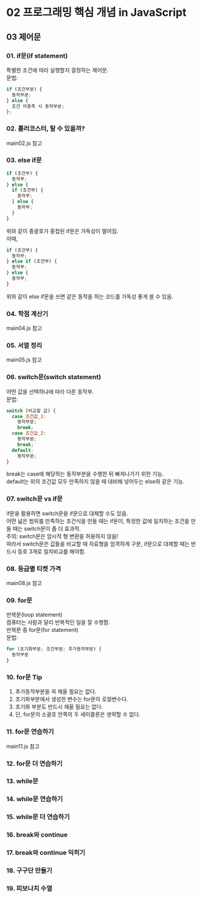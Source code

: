 # 02 프로그래밍 핵심 개념 in JavaScript

## 03 제어문

### 01. if문(if statement)
특별한 조건에 따라 실행할지 결정하는 제어문.   
문법:
```JavaScript
if (조건부분) {
  동작부분;
} else {
  조건 미충족 시 동작부분;
};
```

### 02. 롤러코스터, 탈 수 있을까?
main02.js 참고


### 03. else if문
```JavaScript
if (조건부) {
  동작부;
} else {
  if (조건부) {
    동작부;
  } else {
    동작부;
  }
}   
```

위와 같이 중괄호가 중첩된 if문은 가독성이 떨어짐.   
이때,   

```JavaScript
if (조건부) {
  동작부;
} else if (조건부) {
  동작부;
} else {
  동작부;
}   
```
위와 같이 else if문을 쓰면 같은 동작을 하는 코드를 가독성 좋게 쓸 수 있음.

### 04. 학점 계산기
main04.js 참고

### 05. 서열 정리
main05.js 참고

### 06. switch문(switch statement)
어떤 값을 선택하냐에 따라 다른 동작부.   
문법:   
```JavaScript
switch (비교할 값) {
  case 조건값_1:
    동작부분;
    break;
  case 조건값_2:
    동작부분;
    break;
  default:
    동작부분;
}
```
break는 case에 해당하는 동작부분을 수행한 뒤 빠져나가기 위한 기능.   
default는 위의 조건값 모두 만족하지 않을 때 대비해 넣어두는 else와 같은 기능.

### 07. switch문 vs if문
if문을 활용하면 switch문을 if문으로 대체할 수도 있음.   
어떤 넓은 범위를 만족하는 조건식을 만들 때는 if문이, 특정한 값에 일치하는 조건을 만들 때는 switch문이 좀 더 효과적.   
주의: switch문은 암시적 형 변환을 허용하지 않음!   
따라서 switch문은 값들을 비교할 때 자료형을 엄격하게 구분, if문으로 대체할 때는 반드시 등호 3개로 일치비교를 해야함.

### 08. 등급별 티켓 가격
main08.js 참고

### 09. for문
반복문(loop statement)   
컴퓨터는 사람과 달리 반복적인 일을 잘 수행함.   
반복문 중 for문(for statement)   
문법:   
```JavaScript
for (초기화부분; 조건부분; 추가동작부분) {
  동작부분
}
```

### 10. for문 Tip
1. 추가동작부분을 꼭 채울 필요는 없다.
2. 초기화부분에서 생성한 변수는 for문의 로컬변수다.
3. 초기화 부분도 반드시 채울 필요는 없다.
4. 단, for문의 소괄호 안쪽의 두 세미콜론은 생략할 수 없다.

### 11. for문 연습하기
main11.js 참고

### 12. for문 더 연습하기


### 13. while문


### 14. while문 연습하기


### 15. while문 더 연습하기


### 16. break와 continue


### 17. break와 continue 익히기


### 18. 구구단 만들기


### 19. 피보나치 수열


